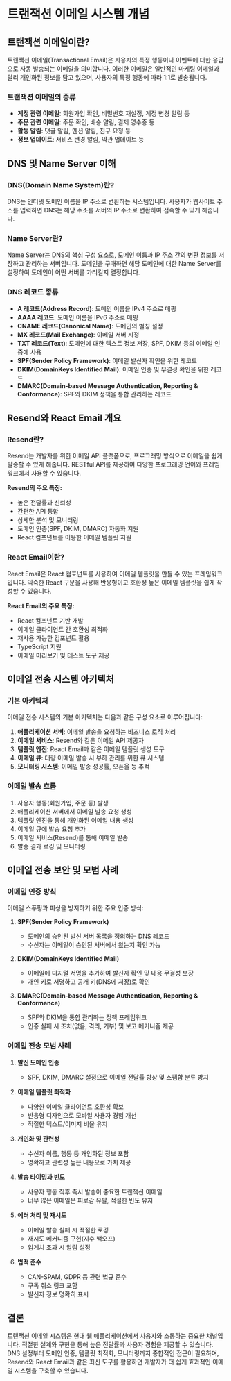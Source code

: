# 트랜잭션 이메일 시스템 개념

## 트랜잭션 이메일이란?

트랜잭션 이메일(Transactional Email)은 사용자의 특정 행동이나 이벤트에 대한 응답으로 자동 발송되는 이메일을 의미합니다. 이러한 이메일은 일반적인 마케팅 이메일과 달리 개인화된 정보를 담고 있으며, 사용자의 특정 행동에 따라 1:1로 발송됩니다.

### 트랜잭션 이메일의 종류
- **계정 관련 이메일**: 회원가입 확인, 비밀번호 재설정, 계정 변경 알림 등
- **주문 관련 이메일**: 주문 확인, 배송 알림, 결제 영수증 등
- **활동 알림**: 댓글 알림, 멘션 알림, 친구 요청 등
- **정보 업데이트**: 서비스 변경 알림, 약관 업데이트 등

## DNS 및 Name Server 이해

### DNS(Domain Name System)란?
DNS는 인터넷 도메인 이름을 IP 주소로 변환하는 시스템입니다. 사용자가 웹사이트 주소를 입력하면 DNS는 해당 주소를 서버의 IP 주소로 변환하여 접속할 수 있게 해줍니다.

### Name Server란?
Name Server는 DNS의 핵심 구성 요소로, 도메인 이름과 IP 주소 간의 변환 정보를 저장하고 관리하는 서버입니다. 도메인을 구매하면 해당 도메인에 대한 Name Server를 설정하여 도메인이 어떤 서버를 가리킬지 결정합니다.

### DNS 레코드 종류
- **A 레코드(Address Record)**: 도메인 이름을 IPv4 주소로 매핑
- **AAAA 레코드**: 도메인 이름을 IPv6 주소로 매핑
- **CNAME 레코드(Canonical Name)**: 도메인의 별칭 설정
- **MX 레코드(Mail Exchange)**: 이메일 서버 지정
- **TXT 레코드(Text)**: 도메인에 대한 텍스트 정보 저장, SPF, DKIM 등의 이메일 인증에 사용
- **SPF(Sender Policy Framework)**: 이메일 발신자 확인을 위한 레코드
- **DKIM(DomainKeys Identified Mail)**: 이메일 인증 및 무결성 확인을 위한 레코드
- **DMARC(Domain-based Message Authentication, Reporting & Conformance)**: SPF와 DKIM 정책을 통합 관리하는 레코드

## Resend와 React Email 개요

### Resend란?
Resend는 개발자를 위한 이메일 API 플랫폼으로, 프로그래밍 방식으로 이메일을 쉽게 발송할 수 있게 해줍니다. RESTful API를 제공하여 다양한 프로그래밍 언어와 프레임워크에서 사용할 수 있습니다.

**Resend의 주요 특징:**
- 높은 전달률과 신뢰성
- 간편한 API 통합
- 상세한 분석 및 모니터링
- 도메인 인증(SPF, DKIM, DMARC) 자동화 지원
- React 컴포넌트를 이용한 이메일 템플릿 지원

### React Email이란?
React Email은 React 컴포넌트를 사용하여 이메일 템플릿을 만들 수 있는 프레임워크입니다. 익숙한 React 구문을 사용해 반응형이고 호환성 높은 이메일 템플릿을 쉽게 작성할 수 있습니다.

**React Email의 주요 특징:**
- React 컴포넌트 기반 개발
- 이메일 클라이언트 간 호환성 최적화
- 재사용 가능한 컴포넌트 활용
- TypeScript 지원
- 이메일 미리보기 및 테스트 도구 제공

## 이메일 전송 시스템 아키텍처

### 기본 아키텍처
이메일 전송 시스템의 기본 아키텍처는 다음과 같은 구성 요소로 이루어집니다:

1. **애플리케이션 서버**: 이메일 발송을 요청하는 비즈니스 로직 처리
2. **이메일 서비스**: Resend와 같은 이메일 API 제공자
3. **템플릿 엔진**: React Email과 같은 이메일 템플릿 생성 도구
4. **이메일 큐**: 대량 이메일 발송 시 부하 관리를 위한 큐 시스템
5. **모니터링 시스템**: 이메일 발송 성공률, 오픈율 등 추적

### 이메일 발송 흐름
1. 사용자 행동(회원가입, 주문 등) 발생
2. 애플리케이션 서버에서 이메일 발송 요청 생성
3. 템플릿 엔진을 통해 개인화된 이메일 내용 생성
4. 이메일 큐에 발송 요청 추가
5. 이메일 서비스(Resend)를 통해 이메일 발송
6. 발송 결과 로깅 및 모니터링

## 이메일 전송 보안 및 모범 사례

### 이메일 인증 방식
이메일 스푸핑과 피싱을 방지하기 위한 주요 인증 방식:

1. **SPF(Sender Policy Framework)**
   - 도메인의 승인된 발신 서버 목록을 정의하는 DNS 레코드
   - 수신자는 이메일이 승인된 서버에서 왔는지 확인 가능

2. **DKIM(DomainKeys Identified Mail)**
   - 이메일에 디지털 서명을 추가하여 발신자 확인 및 내용 무결성 보장
   - 개인 키로 서명하고 공개 키(DNS에 저장)로 확인

3. **DMARC(Domain-based Message Authentication, Reporting & Conformance)**
   - SPF와 DKIM을 통합 관리하는 정책 프레임워크
   - 인증 실패 시 조치(없음, 격리, 거부) 및 보고 메커니즘 제공

### 이메일 전송 모범 사례

1. **발신 도메인 인증**
   - SPF, DKIM, DMARC 설정으로 이메일 전달률 향상 및 스팸함 분류 방지

2. **이메일 템플릿 최적화**
   - 다양한 이메일 클라이언트 호환성 확보
   - 반응형 디자인으로 모바일 사용자 경험 개선
   - 적절한 텍스트/이미지 비율 유지

3. **개인화 및 관련성**
   - 수신자 이름, 행동 등 개인화된 정보 포함
   - 명확하고 관련성 높은 내용으로 가치 제공

4. **발송 타이밍과 빈도**
   - 사용자 행동 직후 즉시 발송이 중요한 트랜잭션 이메일
   - 너무 많은 이메일은 피로감 유발, 적절한 빈도 유지

5. **에러 처리 및 재시도**
   - 이메일 발송 실패 시 적절한 로깅
   - 재시도 메커니즘 구현(지수 백오프)
   - 임계치 초과 시 알림 설정

6. **법적 준수**
   - CAN-SPAM, GDPR 등 관련 법규 준수
   - 구독 취소 링크 포함
   - 발신자 정보 명확히 표시

## 결론

트랜잭션 이메일 시스템은 현대 웹 애플리케이션에서 사용자와 소통하는 중요한 채널입니다. 적절한 설계와 구현을 통해 높은 전달률과 사용자 경험을 제공할 수 있습니다. DNS 설정부터 도메인 인증, 템플릿 최적화, 모니터링까지 종합적인 접근이 필요하며, Resend와 React Email과 같은 최신 도구를 활용하면 개발자가 더 쉽게 효과적인 이메일 시스템을 구축할 수 있습니다. 